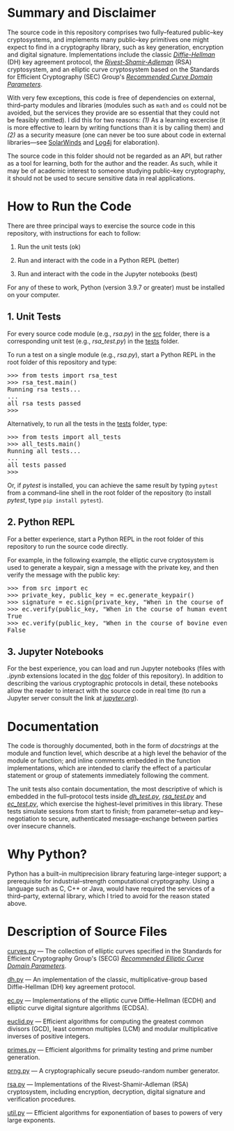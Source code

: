 # Summary and Disclaimer
The source code in this repository comprises two fully&ndash;featured public&ndash;key cryptosystems, and implements many public&ndash;key primitives one might expect to find in a cryptography library, such as key generation, encryption and digital signature. Implementations include the classic [*Diffie-Hellman*](https://en.wikipedia.org/wiki/Diffie%E2%80%93Hellman_key_exchange) (DH) key agreement protocol, the [*Rivest-Shamir-Adleman*](https://en.wikipedia.org/wiki/RSA_(cryptosystem)) (RSA) cryptosystem, and an elliptic curve cryptosystem based on the Standards for Efficient Cryptography (SEC) Group's [*Recommended Curve Domain Parameters*](https://www.secg.org/sec2-v2.pdf).

With very few exceptions, this code is free of dependencies on external, third&ndash;party modules and libraries (modules such as `math` and `os` could not be avoided, but the services they provide are so essential that they could not  be feasibly omitted).
I did this for two reasons: *(1)* As a learning excercise (it is more effective to learn by writing functions than it is by calling them) and *(2)* as a security measure (one can never be too sure about code in external libraries&mdash;see [SolarWinds](https://www.wired.com/story/solarwinds-hack-supply-chain-threats-improvements/) and [Log4j](https://www.pcmag.com/how-to/what-is-the-log4j-exploit-and-what-can-you-do-to-stay-safe) for elaboration).

The source code in this folder should not be regarded as an API, but rather as a tool for learning, both for the author and the reader. As such, while it may be of academic interest to someone studying public&ndash;key cryptography, it should not be used to secure sensitive data in real applications.

# How to Run the Code
There are three principal ways to exercise the source code in this repository, with instructions for each to follow:

1. Run the unit tests (ok)

2. Run and interact with the code in a Python REPL (better)

3. Run and interact with the code in the Jupyter notebooks (best)

For any of these to work, Python (version 3.9.7 or greater) must be installed on your computer.

## 1. Unit Tests
For every source code module (e.g., *rsa.py*) in the [src](https://github.com/dchampion/crypto/tree/master/src) folder, there is a corresponding unit test (e.g., *rsa_test.py*) in the [tests](https://github.com/dchampion/crypto/tree/master/tests) folder.

To run a test on a single module (e.g., *rsa.py*), start a Python REPL in the root folder of this repository and type:

<pre>
>>> from tests import rsa_test
>>> rsa_test.main()
Running rsa tests...
...
all rsa tests passed
>>>
</pre>

Alternatively, to run all the tests in the [tests](https://github.com/dchampion/crypto/tree/master/tests) folder, type:

<pre>
>>> from tests import all_tests
>>> all_tests.main()
Running all tests...
...
all tests passed
>>>
</pre>

Or, if *pytest* is installed, you can achieve the same result by typing `pytest` from a command&ndash;line shell in the root folder of the repository (to install *pytest*, type `pip install pytest`).

## 2. Python REPL
For a better experience, start a Python REPL in the root folder of this repository to run the source code directly.

For example, in the following example, the elliptic curve cryptosystem is used to generate a keypair, sign a message with the private key, and then verify the message with the public key:

<pre>
>>> from src import ec
>>> private_key, public_key = ec.generate_keypair()
>>> signature = ec.sign(private_key, "When in the course of human events...")
>>> ec.verify(public_key, "When in the course of human events...", signature)
True
>>> ec.verify(public_key, "When in the course of bovine events...", signature)
False
</pre>

## 3. Jupyter Notebooks
For the best experience, you can load and run Jupyter notebooks (files with *.ipynb* extensions located in the [doc](https://github.com/dchampion/crypto/tree/master/doc) folder of this repository). In addition to describing the various cryptographic protocols in detail, these notebooks allow the reader to interact with the source code in real time (to run a Jupyter server consult the link at [*jupyter.org*](https://jupyter.org/)).

# Documentation
The code is thoroughly documented, both in the form of *docstrings* at the module and function level, which describe at a high level the behavior of the module or function; and inline comments embedded in the function implementations, which are intended to clarify the effect of a particular statement or group of statements immediately following the comment.

The unit tests also contain documentation, the most descriptive of which is embedded in the full&ndash;protocol tests inside [*dh_test.py*](https://github.com/dchampion/crypto/blob/master/tests/dh_test.py), [*rsa_test.py*](https://github.com/dchampion/crypto/blob/master/tests/rsa_test.py) and [*ec_test.py*](https://github.com/dchampion/crypto/blob/master/tests/ec_test.py), which exercise the highest&ndash;level primitives in this library. These tests simulate sessions from start to finish; from parameter&ndash;setup and key&ndash;negotiation to secure, authenticated message&ndash;exchange between parties over insecure channels.

# Why Python?
Python has a built&ndash;in multiprecision library featuring large-integer support; a prerequisite for industrial&ndash;strength computational cryptography. Using a language such as C, C++ or Java, would have required the services of a third&ndash;party, external library, which I tried to avoid for the reason stated above.

# Description of Source Files
[curves.py](https://github.com/dchampion/crypto/blob/master/src/curves.py) &mdash; The collection of elliptic curves specified in the Standards for Efficient Cryptography Group's (SECG) [*Recommended Elliptic Curve Domain Parameters*](https://www.secg.org/sec2-v2.pdf).

[dh.py](https://github.com/dchampion/crypto/blob/master/src/dh.py) &mdash; An implementation of the classic, multiplicative-group based Diffie-Hellman (DH) key agreement protocol.

[ec.py](https://github.com/dchampion/crypto/blob/master/src/ec.py) &mdash; Implementations of the elliptic curve Diffie-Hellman (ECDH) and elliptic curve digital signture algorithms (ECDSA).

[euclid.py](https://github.com/dchampion/crypto/blob/master/src/euclid.py) &mdash; Efficient algorithms for computing the greatest common divisors (GCD), least common multiples (LCM) and modular multiplicative inverses of positive integers.

[primes.py](https://github.com/dchampion/crypto/blob/master/src/primes.py) &mdash; Efficient algorithms for primality testing and prime number generation.

[prng.py](https://github.com/dchampion/crypto/blob/master/src/prng.py) &mdash; A cryptographically secure pseudo-random number generator.

[rsa.py](https://github.com/dchampion/crypto/blob/master/src/rsa.py) &mdash; Implementations of the Rivest-Shamir-Adleman (RSA) cryptosystem, including encryption, decryption, digital signature and verification procedures.

[util.py](https://github.com/dchampion/crypto/blob/master/src/util.py) &mdash; Efficient algorithms for exponentiation of bases to powers of very large exponents.